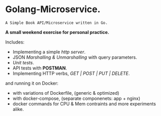 # Golang-Microservice.
`A Simple Book API/Microservice written in Go.`

__A small weekend exercise for personal practice.__

Includes:
- Implementing a simple *http server*.
- JSON *Marshalling & Unmarshalling* with query parameters.
- _Unit tests_.
- API tests with **POSTMAN**.
- Implementing HTTP verbs, _GET | POST | PUT | DELETE_.

and running it on Docker:
 - with variations of Dockerfile, (generic & optimized)
 - with docker-compose, (separate componenets: app + nginx)
 - docker commands for CPU & Mem contraints and more experiments alike.